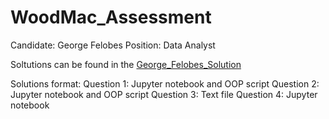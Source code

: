 ﻿# WoodMac_Assessment

Candidate: George Felobes 
Position: Data Analyst

Soltutions can be found in the [George_Felobes_Solution](https://github.com/gfelobes/WoodMac_Assessment/tree/main/George_Felobes_Solution)

Solutions format: 
Question 1: Jupyter notebook and OOP script 
Question 2: Jupyter notebook and OOP script 
Question 3: Text file
Question 4: Jupyter notebook 

